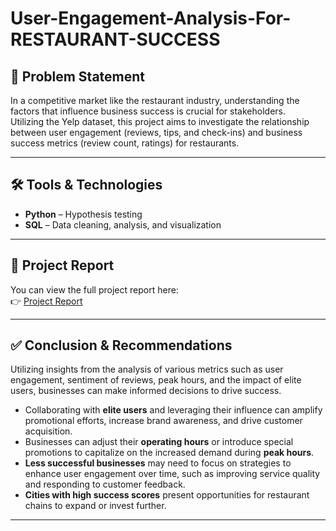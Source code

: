 # User-Engagement-Analysis-For-RESTAURANT-SUCCESS



## 📌 Problem Statement  
In a competitive market like the restaurant industry, understanding the factors that influence business success is crucial for stakeholders.  
Utilizing the Yelp dataset, this project aims to investigate the relationship between user engagement (reviews, tips, and check-ins) and business success metrics (review count, ratings) for restaurants.  

---

## 🛠️ Tools & Technologies  
- **Python** – Hypothesis testing
- **SQL** – Data cleaning, analysis, and visualization  

---

## 📑 Project Report  
You can view the full project report here:  
👉 [Project Report](https://github.com/siva1104/User-Engagement-Analysis-For-RESTAURANT-SUCCESS/blob/9e57744a17b9566ef1e0721f96ea8fc925ae46a3/YELP%20Report.pdf.pdf)  



---

## ✅ Conclusion & Recommendations  
Utilizing insights from the analysis of various metrics such as user engagement, sentiment of reviews, peak hours, and the impact of elite users, businesses can make informed decisions to drive success.  

- Collaborating with **elite users** and leveraging their influence can amplify promotional efforts, increase brand awareness, and drive customer acquisition.  
- Businesses can adjust their **operating hours** or introduce special promotions to capitalize on the increased demand during **peak hours**.  
- **Less successful businesses** may need to focus on strategies to enhance user engagement over time, such as improving service quality and responding to customer feedback.  
- **Cities with high success scores** present opportunities for restaurant chains to expand or invest further.  

---
